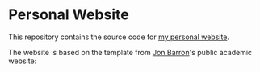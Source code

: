 # Personal Website

This repository contains the source code for [my personal website](https://hughyi.github.io/).

The website is based on the template from [Jon Barron](https://jonbarron.info/)'s public academic website: 
